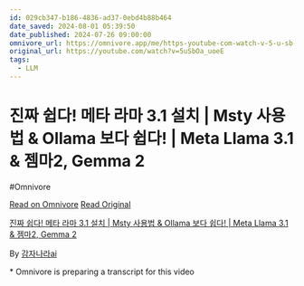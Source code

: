 ```yaml
---
id: 029cb347-b186-4836-ad37-0ebd4b88b464
date_saved: 2024-08-01 05:39:50
date_published: 2024-07-26 09:00:00
omnivore_url: https://omnivore.app/me/https-youtube-com-watch-v-5-u-sb-oa-uoe-e-1910a853c93
original_url: https://youtube.com/watch?v=5uSbOa_uoeE
tags:
  - LLM
---
```


# 진짜 쉽다! 메타 라마 3.1 설치 | Msty 사용법 & Ollama 보다 쉽다! | Meta Llama 3.1 & 젬마2, Gemma 2
#Omnivore
 
[Read on Omnivore](https://omnivore.app/me/https-youtube-com-watch-v-5-u-sb-oa-uoe-e-1910a853c93)
[Read Original](https://youtube.com/watch?v=5uSbOa_uoeE)
 
[진짜 쉽다! 메타 라마 3.1 설치 | Msty 사용법 & Ollama 보다 쉽다! | Meta Llama 3.1 & 젬마2, Gemma 2](https://youtube.com/watch?v=5uSbOa%5FuoeE)

By [감자나라ai](https://www.youtube.com/@%EA%B0%90%EC%9E%90%EB%82%98%EB%9D%BCai)

\* Omnivore is preparing a transcript for this video